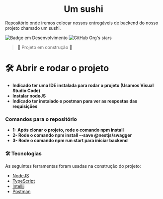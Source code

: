 <h1 align="center"> Um sushi  </h1>

Repositório onde iremos colocar nossos entregáveis de backend do nosso projeto chamado um sushi.

![Badge em Desenvolvimento](http://img.shields.io/static/v1?label=STATUS&message=EM%20DESENVOLVIMENTO&color=GREEN&style=for-the-badge)
![GitHub Org's stars](https://img.shields.io/github/stars/camilafernanda?style=social)
> :construction: Projeto em construção :construction:


# 🛠️ Abrir e rodar o projeto

- **Indicado ter uma IDE instalada para rodar o projeto (Usamos Visual Studio Code)**
- **Instalar nodeJS**
- **Indicado ter instalado o postman para ver as respostas das requisições**

### Comandos para o repositório

- **1- Após clonar o projeto, rode o comando npm install**
- **2- Rode o comando npm install --save @nestjs/swagger**
- **3- Rode o comando npm run start para iniciar backend**

### 🛠 Tecnologias

As seguintes ferramentas foram usadas na construção do projeto:

- [NodeJS](https://nodejs.org/pt/download)
- [TypeScript](https://www.typescriptlang.org)
- [Intellij](https://www.jetbrains.com/idea/)
- [Postman](https://www.postman.com/downloads/)


